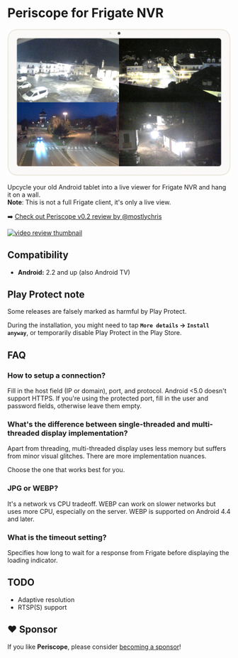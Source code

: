 # Periscope for Frigate NVR

![Matrix view screenshot](screenshots/matrix.png)

Upcycle your old Android tablet into a live viewer for Frigate NVR and hang it on a wall.\
**Note**: This is not a full Frigate client, it's only a live view.

➡️ [Check out Periscope v0.2 review by @mostlychris][yt-review]

[![video review thumbnail](https://img.youtube.com/vi/KiajZnkMgUQ/mqdefault.jpg)][yt-review]

## Compatibility
- **Android:** 2.2 and up (also Android TV)

## Play Protect note
Some releases are falsely marked as harmful by Play Protect.

During the installation, you might need to tap **`More details` → `Install anyway`**, or temporarily disable Play Protect in the Play Store.

## FAQ

### How to setup a connection?
Fill in the host field (IP or domain), port, and protocol. Android <5.0 doesn't support HTTPS.
If you're using the protected port, fill in the user and password fields, otherwise leave them empty.

### What's the difference between single-threaded and multi-threaded display implementation?
Apart from threading, multi-threaded display uses less memory but suffers from minor visual glitches. There are more implementation nuances.

Choose the one that works best for you.

### JPG or WEBP?
It's a network vs CPU tradeoff. WEBP can work on slower networks but uses more CPU, especially on the server. WEBP is supported on Android 4.4 and later.

### What is the timeout setting?
Specifies how long to wait for a response from Frigate before displaying the loading indicator.


## TODO
- Adaptive resolution
- RTSP(S) support

[yt-review]: https://www.youtube.com/watch?v=KiajZnkMgUQ "Click to watch the review"

## ❤️ Sponsor
If you like **Periscope**, please consider [becoming a sponsor](https://github.com/sponsors/maksz42)!
